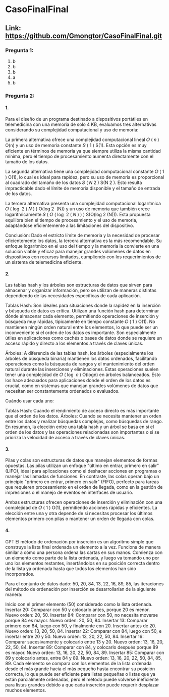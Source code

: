 # CasoFinalFinal
## Link: https://github.com/Gmongtor/CasoFinalFinal.git
### Pregunta 1:
1. b
2. b
3. b
4. a
5. b
### Pregunta 2:
#### 1. 
Para el diseño de un programa destinado a dispositivos portátiles en telemedicina con una memoria de solo 4 KB, evaluamos tres alternativas considerando su complejidad computacional y uso de memoria:

La primera alternativa ofrece una complejidad computacional lineal 
𝑂
(
𝑛
)
O(n) y un uso de memoria constante 
𝑆
(
1
)
S(1). Esta opción es muy eficiente en términos de memoria ya que siempre utiliza la misma cantidad mínima, pero el tiempo de procesamiento aumenta directamente con el tamaño de los datos.

La segunda alternativa tiene una complejidad computacional constante 
𝑂
(
1
)
O(1), lo cual es ideal para rapidez, pero su uso de memoria es proporcional al cuadrado del tamaño de los datos 
𝑆
(
𝑁
2
)
S(N 
2
 ). Esto resulta impracticable dado el límite de memoria disponible y el tamaño de entrada de los datos.

La tercera alternativa presenta una complejidad computacional logarítmica 
𝑂
(
log
⁡
2
(
𝑁
)
)
O(log 
2
​
 (N)) y un uso de memoria que también crece logarítmicamente 
𝑆
(
𝑂
(
log
⁡
2
(
𝑁
)
)
)
S(O(log 
2
​
 (N))). Esta propuesta equilibra bien el tiempo de procesamiento y el uso de memoria, adaptándose eficientemente a las limitaciones del dispositivo.

Conclusión:
Dado el estricto límite de memoria y la necesidad de procesar eficientemente los datos, la tercera alternativa es la más recomendable. Su enfoque logarítmico en el uso del tiempo y la memoria la convierte en una solución viable y eficaz para manejar grandes volúmenes de datos en dispositivos con recursos limitados, cumpliendo con los requerimientos de un sistema de telemedicina eficiente.
#### 2. 
Las tablas hash y los árboles son estructuras de datos que sirven para almacenar y organizar información, pero se utilizan de maneras distintas dependiendo de las necesidades específicas de cada aplicación.

Tablas Hash: Son ideales para situaciones donde la rapidez en la inserción y búsqueda de datos es crítica. Utilizan una función hash para determinar dónde almacenar cada elemento, permitiendo operaciones de inserción y búsqueda muy rápidas, típicamente en tiempo constante 
𝑂
(
1
)
O(1). No mantienen ningún orden natural entre los elementos, lo que puede ser un inconveniente si el orden de los datos es importante. Son especialmente útiles en aplicaciones como cachés o bases de datos donde se requiere un acceso rápido y directo a los elementos a través de claves únicas.

Árboles: A diferencia de las tablas hash, los árboles (especialmente los árboles de búsqueda binaria) mantienen los datos ordenados, facilitando operaciones como la búsqueda de rangos y el mantenimiento del orden natural durante las inserciones y eliminaciones. Estas operaciones suelen tener una complejidad de 
𝑂
(
log
⁡
𝑛
)
O(logn) en árboles balanceados. Esto los hace adecuados para aplicaciones donde el orden de los datos es crucial, como en sistemas que manejan grandes volúmenes de datos que necesitan ser constantemente ordenados o evaluados.

Cuándo usar cada uno:

Tablas Hash: Cuando el rendimiento de acceso directo es más importante que el orden de los datos.
Árboles: Cuando se necesita mantener un orden entre los datos y realizar búsquedas complejas, como búsquedas de rango.
En resumen, la elección entre una tabla hash y un árbol se basa en si el orden de los datos y las operaciones relacionadas son importantes o si se prioriza la velocidad de acceso a través de claves únicas.
#### 3. 
Pilas y colas son estructuras de datos que manejan elementos de formas opuestas. Las pilas utilizan un enfoque "último en entrar, primero en salir" (LIFO), ideal para aplicaciones como el deshacer acciones en programas o manejar las llamadas de funciones. En contraste, las colas operan bajo un principio "primero en entrar, primero en salir" (FIFO), perfecto para tareas que requieren procesamiento en el orden de llegada, como en la gestión de impresiones o el manejo de eventos en interfaces de usuario.

Ambas estructuras ofrecen operaciones de inserción y eliminación con una complejidad de 
𝑂
(
1
)
O(1), permitiendo acciones rápidas y eficientes. La elección entre una y otra depende de si necesitas procesar los últimos elementos primero con pilas o mantener un orden de llegada con colas.
#### 4. 
GPT
El método de ordenación por inserción es un algoritmo simple que construye la lista final ordenada un elemento a la vez. Funciona de manera similar a cómo una persona ordena las cartas en sus manos. Comienza con un elemento como parte de la lista ordenada, y luego va tomando uno por uno los elementos restantes, insertándolos en su posición correcta dentro de la lista ya ordenada hasta que todos los elementos han sido incorporados.

Para el conjunto de datos dado: 50, 20, 84, 13, 22, 16, 89, 85, las iteraciones del método de ordenación por inserción se desarrollarían de la siguiente manera:

Inicio con el primer elemento (50) considerado como la lista ordenada.
Insertar 20: Comparar con 50 y colocarlo antes, porque 20 es menor. Nuevo orden: 20, 50.
Insertar 84: Comparar con 50, no necesita moverse porque 84 es mayor. Nuevo orden: 20, 50, 84.
Insertar 13: Comparar primero con 84, luego con 50, y finalmente con 20. Insertar antes de 20. Nuevo orden: 13, 20, 50, 84.
Insertar 22: Comparar con 84, luego con 50, e insertar entre 20 y 50. Nuevo orden: 13, 20, 22, 50, 84.
Insertar 16: Comparar sucesivamente y colocarlo entre 13 y 20. Nuevo orden: 13, 16, 20, 22, 50, 84.
Insertar 89: Comparar con 84, y colocarlo después porque 89 es mayor. Nuevo orden: 13, 16, 20, 22, 50, 84, 89.
Insertar 85: Comparar con 89 y colocarlo antes, entre 84 y 89. Nuevo orden: 13, 16, 20, 22, 50, 84, 85, 89.
Cada elemento se compara con los elementos de la lista ordenada desde el más grande hacia el más pequeño hasta encontrar su posición correcta, lo que puede ser eficiente para listas pequeñas o listas que ya están parcialmente ordenadas, pero el método puede volverse ineficiente para listas grandes debido a que cada inserción puede requerir desplazar muchos elementos.
